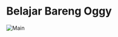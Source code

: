 # Belajar Bareng Oggy

![Main](https://media.githubusercontent.com/media/adewandaru/bbo/master/Assets/Resources/Board/board.jpg)
